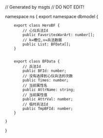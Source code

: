 // Generated by msgts
// DO NOT EDIT!

namespace ns {
	export namespace dbmodel {
		
		export class HeroBF {	
			// 心仪兵法Id
			public FavoritesWarArt: number[]; 
			// k=槽位,v=兵法数据
			public List: BFData[]; 
		}
		
		
		export class BFData {	
			// 兵法Id
			public BFId: number; 
			// 没有选择到心仪兵法的次数
			public Times: number; 
			// 当前属性名
			public AttrName: string; 
			// 当前属性值
			public AttrVal: number; 
			// 临时兵法Id
			public TmpBFId: number; 
		}
		
	}
}
